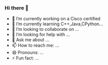### Hi there 👋


- 🔭 I’m currently working on a Cisco certified
- 🌱 I’m currently learning C++,Java,CPython...
- 👯 I’m looking to collaborate on ...
- 🤔 I’m looking for help with ...
- 💬 Ask me about ...
- 📫 How to reach me: ...
- 😄 Pronouns: ...
- ⚡ Fun fact: ...
